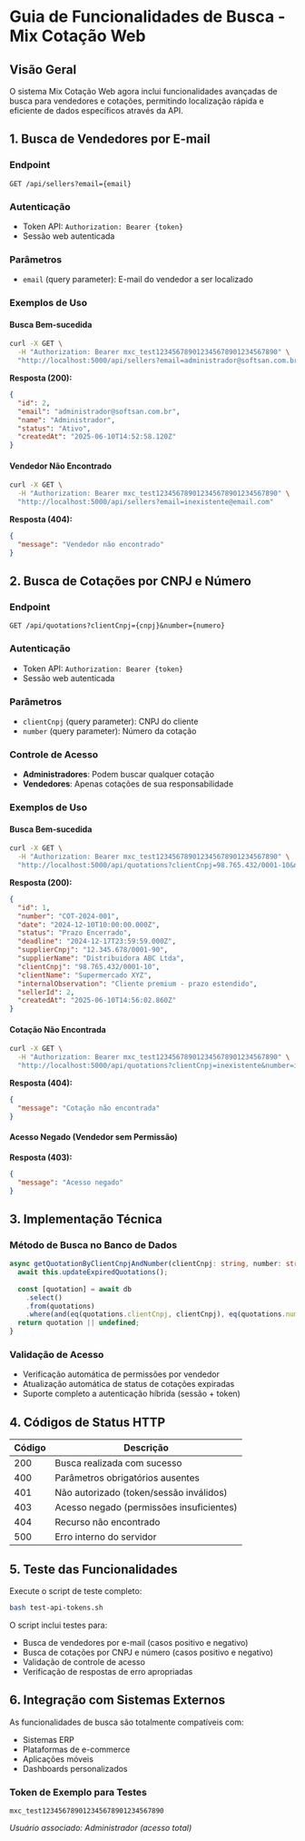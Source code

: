 # Guia de Funcionalidades de Busca - Mix Cotação Web

## Visão Geral

O sistema Mix Cotação Web agora inclui funcionalidades avançadas de busca para vendedores e cotações, permitindo localização rápida e eficiente de dados específicos através da API.

## 1. Busca de Vendedores por E-mail

### Endpoint
```
GET /api/sellers?email={email}
```

### Autenticação
- Token API: `Authorization: Bearer {token}`
- Sessão web autenticada

### Parâmetros
- `email` (query parameter): E-mail do vendedor a ser localizado

### Exemplos de Uso

#### Busca Bem-sucedida
```bash
curl -X GET \
  -H "Authorization: Bearer mxc_test123456789012345678901234567890" \
  "http://localhost:5000/api/sellers?email=administrador@softsan.com.br"
```

**Resposta (200):**
```json
{
  "id": 2,
  "email": "administrador@softsan.com.br",
  "name": "Administrador",
  "status": "Ativo",
  "createdAt": "2025-06-10T14:52:58.120Z"
}
```

#### Vendedor Não Encontrado
```bash
curl -X GET \
  -H "Authorization: Bearer mxc_test123456789012345678901234567890" \
  "http://localhost:5000/api/sellers?email=inexistente@email.com"
```

**Resposta (404):**
```json
{
  "message": "Vendedor não encontrado"
}
```

## 2. Busca de Cotações por CNPJ e Número

### Endpoint
```
GET /api/quotations?clientCnpj={cnpj}&number={numero}
```

### Autenticação
- Token API: `Authorization: Bearer {token}`
- Sessão web autenticada

### Parâmetros
- `clientCnpj` (query parameter): CNPJ do cliente
- `number` (query parameter): Número da cotação

### Controle de Acesso
- **Administradores**: Podem buscar qualquer cotação
- **Vendedores**: Apenas cotações de sua responsabilidade

### Exemplos de Uso

#### Busca Bem-sucedida
```bash
curl -X GET \
  -H "Authorization: Bearer mxc_test123456789012345678901234567890" \
  "http://localhost:5000/api/quotations?clientCnpj=98.765.432/0001-10&number=COT-2024-001"
```

**Resposta (200):**
```json
{
  "id": 1,
  "number": "COT-2024-001",
  "date": "2024-12-10T10:00:00.000Z",
  "status": "Prazo Encerrado",
  "deadline": "2024-12-17T23:59:59.000Z",
  "supplierCnpj": "12.345.678/0001-90",
  "supplierName": "Distribuidora ABC Ltda",
  "clientCnpj": "98.765.432/0001-10",
  "clientName": "Supermercado XYZ",
  "internalObservation": "Cliente premium - prazo estendido",
  "sellerId": 2,
  "createdAt": "2025-06-10T14:56:02.860Z"
}
```

#### Cotação Não Encontrada
```bash
curl -X GET \
  -H "Authorization: Bearer mxc_test123456789012345678901234567890" \
  "http://localhost:5000/api/quotations?clientCnpj=inexistente&number=invalid"
```

**Resposta (404):**
```json
{
  "message": "Cotação não encontrada"
}
```

#### Acesso Negado (Vendedor sem Permissão)
**Resposta (403):**
```json
{
  "message": "Acesso negado"
}
```

## 3. Implementação Técnica

### Método de Busca no Banco de Dados
```typescript
async getQuotationByClientCnpjAndNumber(clientCnpj: string, number: string): Promise<Quotation | undefined> {
  await this.updateExpiredQuotations();
  
  const [quotation] = await db
    .select()
    .from(quotations)
    .where(and(eq(quotations.clientCnpj, clientCnpj), eq(quotations.number, number)));
  return quotation || undefined;
}
```

### Validação de Acesso
- Verificação automática de permissões por vendedor
- Atualização automática de status de cotações expiradas
- Suporte completo a autenticação híbrida (sessão + token)

## 4. Códigos de Status HTTP

| Código | Descrição |
|--------|-----------|
| 200 | Busca realizada com sucesso |
| 400 | Parâmetros obrigatórios ausentes |
| 401 | Não autorizado (token/sessão inválidos) |
| 403 | Acesso negado (permissões insuficientes) |
| 404 | Recurso não encontrado |
| 500 | Erro interno do servidor |

## 5. Teste das Funcionalidades

Execute o script de teste completo:
```bash
bash test-api-tokens.sh
```

O script inclui testes para:
- Busca de vendedores por e-mail (casos positivo e negativo)
- Busca de cotações por CNPJ e número (casos positivo e negativo)
- Validação de controle de acesso
- Verificação de respostas de erro apropriadas

## 6. Integração com Sistemas Externos

As funcionalidades de busca são totalmente compatíveis com:
- Sistemas ERP
- Plataformas de e-commerce
- Aplicações móveis
- Dashboards personalizados

### Token de Exemplo para Testes
```
mxc_test123456789012345678901234567890
```

*Usuário associado: Administrador (acesso total)*